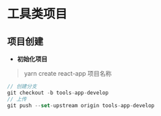 # 工具类项目

## 项目创建

 - **初始化项目**
 > yarn create react-app 项目名称

```js
// 创建分支
git checkout -b tools-app-develop
// 上传
git push --set-upstream origin tools-app-develop
```